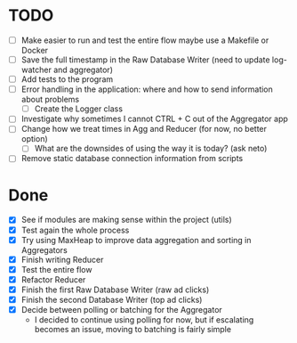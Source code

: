 # TODO

- [ ] Make easier to run and test the entire flow maybe use a Makefile or Docker
- [ ] Save the full timestamp in the Raw Database Writer (need to update log-watcher and aggregator)
- [ ] Add tests to the program
- [ ] Error handling in the application: where and how to send information about problems
     - [ ] Create the Logger class
- [ ] Investigate why sometimes I cannot CTRL + C out of the Aggregator app
- [ ] Change how we treat times in Agg and Reducer (for now, no better option)
     - [ ] What are the downsides of using the way it is today? (ask neto)
- [ ] Remove static database connection information from scripts

# Done

- [x] See if modules are making sense within the project (utils)
- [x] Test again the whole process
- [x] Try using MaxHeap to improve data aggregation and sorting in Aggregators
- [x] Finish writing Reducer 
- [x] Test the entire flow
- [x] Refactor Reducer
- [x] Finish the first Raw Database Writer (raw ad clicks)
- [x] Finish the second Database Writer (top ad clicks)
- [x] Decide between polling or batching for the Aggregator
     - I decided to continue using polling for now,
       but if escalating becomes an issue, moving to batching is fairly simple

